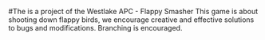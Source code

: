 #The is a project of the Westlake APC - Flappy Smasher
This game is about shooting down flappy birds, we encourage creative and effective solutions to bugs and modifications.
Branching is encouraged.

